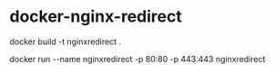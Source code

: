 # docker-nginx-redirect

docker build -t nginxredirect .

docker run --name nginxredirect -p 80:80 -p 443:443 nginxredirect
